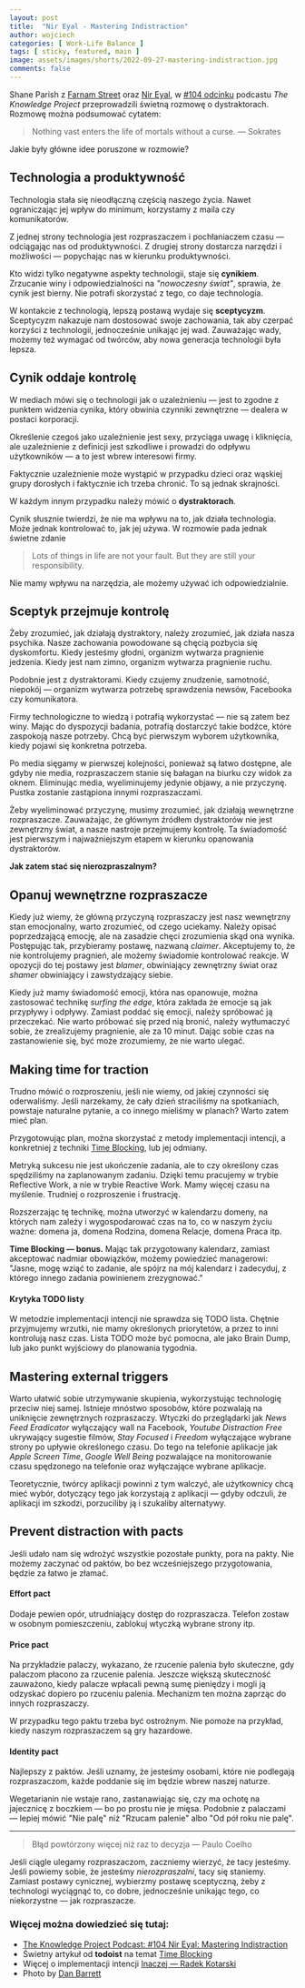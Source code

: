 ```yaml
---
layout: post
title:  "Nir Eyal - Mastering Indistraction"
author: wojciech
categories: [ Work-Life Balance ]
tags: [ sticky, featured, main ]
image: assets/images/shorts/2022-09-27-mastering-indistraction.jpg
comments: false
---
```


Shane Parish z [Farnam Street](https://fs.blog) oraz [Nir Eyal](https://www.nirandfar.com),
w [#104 odcinku](https://open.spotify.com/episode/5ElUq2zOQQMrdNzfjMCwIe)
podcastu _The Knowledge Project_ przeprowadzili świetną rozmowę o dystraktorach. Rozmowę można podsumować cytatem:

> Nothing vast enters the life of mortals without a curse. — Sokrates

Jakie były główne idee poruszone w rozmowie?

## Technologia a produktywność

Technologia stała się nieodłączną częścią naszego życia. Nawet ograniczając jej wpływ do minimum, korzystamy z
maila czy komunikatorów.

Z jednej strony technologia jest rozpraszaczem i pochłaniaczem czasu — odciągając nas od produktywności.
Z drugiej strony dostarcza narzędzi i możliwości — popychając nas w kierunku produktywności.

Kto widzi tylko negatywne aspekty technologii, staje się **cynikiem**. Zrzucanie winy i odpowiedzialności
na _"nowoczesny świat"_, sprawia, że cynik jest bierny. Nie potrafi skorzystać z tego, co daje technologia.

W kontakcie z technologią, lepszą postawą wydaje się **sceptycyzm**. Sceptycyzm nakazuje nam dostosować swoje
zachowania, tak aby czerpać korzyści z technologii, jednocześnie unikając jej wad. Zauważając wady, możemy też wymagać
od twórców, aby nowa generacja technologii była lepsza.

## Cynik oddaje kontrolę

W mediach mówi się o technologii jak o uzależnieniu — jest to zgodne z punktem widzenia cynika, który obwinia czynniki
zewnętrzne — dealera w postaci korporacji.

Określenie czegoś jako uzależnienie jest sexy, przyciąga uwagę i kliknięcia, ale uzależnienie z definicji jest
szkodliwe i prowadzi do odpływu użytkowników — a to jest wbrew interesowi firmy.

Faktycznie uzależnienie może wystąpić w przypadku dzieci oraz wąskiej grupy dorosłych i faktycznie ich trzeba
chronić. To są jednak skrajności.

W każdym innym przypadku należy mówić o **dystraktorach**.

Cynik słusznie twierdzi, że nie ma wpływu na to, jak działa technologia. Może jednak kontrolować to, jak jej używa.
W rozmowie pada jednak świetne zdanie

> Lots of things in life are not your fault. But they are still your responsibility.

Nie mamy wpływu na narzędzia, ale możemy używać ich odpowiedzialnie.

## Sceptyk przejmuje kontrolę

Żeby zrozumieć, jak działają dystraktory, należy zrozumieć, jak działa nasza psychika. Nasze zachowania powodowane są
chęcią pozbycia się dyskomfortu. Kiedy jesteśmy głodni, organizm wytwarza pragnienie jedzenia. Kiedy jest nam zimno,
organizm wytwarza pragnienie ruchu.

Podobnie jest z dystraktorami. Kiedy czujemy znudzenie, samotność, niepokój — organizm wytwarza potrzebę sprawdzenia
newsów, Facebooka czy komunikatora.

Firmy technologiczne to wiedzą i potrafią wykorzystać — nie są zatem bez winy. Mając do dyspozycji badania, potrafią
dostarczyć takie bodźce, które zaspokoją nasze potrzeby. Chcą być pierwszym wyborem użytkownika, kiedy pojawi się
konkretna potrzeba.

Po media sięgamy w pierwszej kolejności, ponieważ są łatwo dostępne, ale gdyby nie media, rozpraszaczem stanie się
bałagan na biurku czy widok za oknem. Eliminując media, wyeliminujemy jedynie objawy, a nie przyczynę. Pustka zostanie
zastąpiona innymi rozpraszaczami.

Żeby wyeliminować przyczynę, musimy zrozumieć, jak działają wewnętrzne rozpraszacze. Zauważając, że głównym źródłem
dystraktorów nie jest zewnętrzny świat, a nasze nastroje przejmujemy kontrolę. Ta świadomość jest pierwszym i
najważniejszym etapem w kierunku opanowania dystraktorów.

**Jak zatem stać się nierozpraszalnym?**

## Opanuj wewnętrzne rozpraszacze

Kiedy już wiemy, że główną przyczyną rozpraszaczy jest nasz wewnętrzny stan emocjonalny, warto zrozumieć, od czego
uciekamy. Należy opisać poprzedzającą emocję, ale na zasadzie chęci zrozumienia skąd ona wynika.
Postępując tak, przybieramy postawę, nazwaną _claimer_. Akceptujemy to, że nie kontrolujemy pragnień, ale możemy
świadomie kontrolować reakcje. W opozycji do tej postawy jest _blamer_, obwiniający zewnętrzny świat oraz _shamer_
obwiniający i zawstydzający siebie.

Kiedy już mamy świadomość emocji, która nas opanowuje, można zastosować technikę _surfing the edge_, która zakłada że
emocje są jak przypływy i odpływy. Zamiast poddać się
emocji, należy spróbować ją przeczekać. Nie warto próbować się przed nią bronić, należy wytłumaczyć sobie, że
zrealizujemy pragnienie, ale za 10 minut. Dając sobie czas na zastanowienie się, być może zrozumiemy, że nie warto
ulegać.

## Making time for traction

Trudno mówić o rozproszeniu, jeśli nie wiemy, od jakiej czynności się oderwaliśmy. Jeśli narzekamy, że cały dzień
straciliśmy na spotkaniach, powstaje naturalne pytanie, a co innego mieliśmy w planach? Warto zatem mieć plan.

Przygotowując plan, można skorzystać z metody implementacji intencji, a konkretniej z
techniki [Time Blocking](https://todoist.com/productivity-methods/time-blocking), lub jej odmiany.

Metryką sukcesu nie jest ukończenie zadania, ale to czy określony czas spędziliśmy na zaplanowanym zadaniu. Dzięki temu
pracujemy w trybie Reflective Work, a nie w trybie Reactive Work. Mamy więcej czasu na myślenie. Trudniej o
rozproszenie i frustrację.

Rozszerzając tę technikę, można utworzyć w kalendarzu domeny, na których nam zależy i wygospodarować czas na to, co w
naszym życiu ważne: domena ja, domena Rodzina, domena Relacje, domena Praca itp.

**Time Blocking — bonus.** Mając tak przygotowany kalendarz, zamiast akceptować nadmiar obowiązków, możemy
powiedzieć managerowi: "Jasne, mogę wziąć to zadanie, ale spójrz na mój kalendarz i zadecyduj, z którego innego zadania
powinienem zrezygnować."

#### Krytyka TODO listy

W metodzie implementacji intencji nie sprawdza się TODO lista. Chętnie przyjmujemy
wrzutki, nie mamy określonych priorytetów, a przez to inni kontrolują nasz czas.
Lista TODO może być pomocna, ale jako Brain Dump, lub jako punkt wyjściowy do planowania tygodnia.

## Mastering external triggers

Warto ułatwić sobie utrzymywanie skupienia, wykorzystując technologię przeciw niej samej. Istnieje mnóstwo
sposobów, które pozwalają na uniknięcie zewnętrznych rozpraszaczy. Wtyczki do przeglądarki jak _News Feed Eradicator_
wyłączający wall na Facebook, _Youtube Distraction Free_ ukrywający sugestie filmów, _Stay Focused_ i _Freedom_
wyłączające wybrane strony po upływie określonego czasu. Do tego na telefonie aplikacje jak _Apple Screen Time_, _Google
Well Being_ pozwalające na monitorowanie czasu spędzonego na telefonie oraz wyłączające wybrane aplikacje.

Teoretycznie, twórcy aplikacji powinni z tym walczyć, ale użytkownicy chcą mieć wybór, dotyczący tego jak korzystają z
aplikacji — gdyby odczuli, że aplikacji im szkodzi, porzuciliby ją i szukaliby alternatywy.

## Prevent distraction with pacts

Jeśli udało nam się wdrożyć wszystkie pozostałe punkty, pora na pakty. Nie możemy zaczynać od paktów, bo bez
wcześniejszego przygotowania, będzie za łatwo je złamać.

#### Effort pact

Dodaje pewien opór, utrudniający dostęp do rozpraszacza. Telefon zostaw w osobnym pomieszczeniu, zablokuj wtyczką
wybrane strony itp.

#### Price pact

Na przykładzie palaczy, wykazano, że rzucenie palenia było skuteczne, gdy palaczom płacono za rzucenie palenia. Jeszcze
większą skuteczność zauważono, kiedy palacze wpłacali pewną sumę pieniędzy i mogli ją odzyskać dopiero po rzuceniu
palenia. Mechanizm ten można zaprząc do innych rozpraszaczy.

W przypadku tego paktu trzeba być ostrożnym. Nie pomoże na przykład, kiedy naszym rozpraszaczem są gry hazardowe.

#### Identity pact

Najlepszy z paktów. Jeśli uznamy, że jesteśmy osobami, które nie podlegają rozpraszaczom, każde poddanie się im będzie
wbrew naszej naturze.

Wegetarianin nie wstaje rano, zastanawiając się, czy ma ochotę na jajecznicę z boczkiem — bo po prostu nie je mięsa.
Podobnie z palaczami — lepiej mówić "Nie palę" niż "Rzucam palenie" albo "Od pół roku nie palę".

___ 
> Błąd powtórzony więcej niż raz to decyzja — Paulo Coelho

Jeśli ciągle ulegamy rozpraszaczom, zaczniemy wierzyć, że tacy jesteśmy. Jeśli powiemy sobie, że jesteśmy
*nierozpraszalni*, tacy się staniemy. Zamiast postawy cynicznej, wybierzmy postawę sceptyczną, żeby z technologi
wyciągnąć to, co dobre, jednocześnie unikając tego, co niekorzystne — jak rozpraszacze.

### Więcej można dowiedzieć się tutaj:

- [The Knowledge Project Podcast: #104 Nir Eyal: Mastering Indistraction](https://open.spotify.com/episode/5ElUq2zOQQMrdNzfjMCwIe)
- Świetny artykuł od **todoist** na temat [Time Blocking](https://todoist.com/productivity-methods/time-blocking)
- Więcej o implementacji
  intencji [Inaczej — Radek Kotarski](https://lubimyczytac.pl/ksiazka/4947709/inaczej-jak-pracowac-mniej-ale-lepiej-i-przyjemniej)
- Photo by [Dan Barrett](https://unsplash.com/@brandman79)
  







